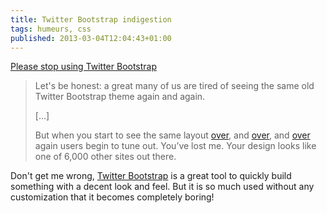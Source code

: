 ```yaml
---
title: Twitter Bootstrap indigestion
tags: humeurs, css
published: 2013-03-04T12:04:43+01:00
---
```


[Please stop using Twitter
Bootstrap](http://notes.unwieldy.net/post/43508972396/please-stop-using-twitter-bootstrap)

> Let's be honest: a great many of us are tired of seeing the same old Twitter
> Bootstrap theme again and again.
>
> [...]
>
> But when you start to see the same layout [over](http://www.financialq.com/),
> and [over](http://www.appfeed.net/), and [over](http://fiveaday.co/) again users
> begin to tune out. You’ve lost me. Your design looks like one of 6,000 other
> sites out there.


Don't get me wrong, [Twitter Bootstrap](http://twitter.github.com/bootstrap/) is
a great tool to quickly build something with a decent look and feel. But it is
so much used without any customization that it becomes completely boring!
